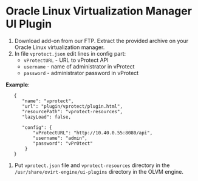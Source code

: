 # Oracle Linux Virtualization Manager UI Plugin

1. Download add-on from our FTP. Extract the provided archive on your Oracle Linux virtualization manager.
2. In file `vprotect.json` edit lines in config part:
   * `vProtectURL` - URL to vProtect API
   * `username` - name of administrator in vProtect
   * `password` - administrator password in vProtect

**Example**:

```text
   {
      "name": "vprotect",
      "url": "plugin/vprotect/plugin.html",
      "resourcePath": "vprotect-resources",
      "lazyLoad": false,

      "config": {
          "vProtectURL": "http://10.40.0.55:8080/api",
          "username": "admin",
          "password": "vPr0tect"
       }
   }
```

1. Put `vprotect.json` file and `vprotect-resources` directory in the `/usr/share/ovirt-engine/ui-plugins` directory in the OLVM engine.

